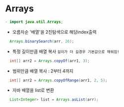 # Arrays 
```java
- import java.util.Arrays;
```
- 오름차순 '배열'을 2진탐색으로 해당index출력
```java
  Arrays.binarySearch(arr, 26);
  ```
- 특정 길이만큼 배열 복사 `길이가 더 길경우 기본값으로 채워짐!`
```java
  int[] arr2 = Arrays.copyOf(arr1, 3);
  ```
- 범위만큼 배열 복사 : 2부터 4까지
```java
  int[] arr2 = Arrays.copyOfRange(arr1, 2, 5);
  ```
- 자바 배열을 list로 변환  
```java
  List<Integer> list = Arrays.asList(arr);
  ```


  
  
